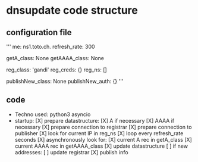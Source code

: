 # dnsupdate code structure
## configuration file
'''
me: ns1.toto.ch.
refresh_rate: 300

getA_class: None
getAAAA_class: None

reg_class: 'gandi'
reg_creds: {}
reg_ns: []

publishNew_class: None
publishNew_auth: {}
'''

## code
* Techno used: python3 asyncio
* startup:
  [X] prepare datastructure:
    [X] A if necessary
    [X] AAAA if necessary
    [X] prepare connection to registrar
    [X] prepare connection to publisher
    [X] look for current IP in reg_ns
  [X] loop every refresh_rate seconds
  [X] asynchronously look for:
    [X] current A rec in getA_class
    [X] current AAAA rec in getAAAA_class
  [X] update datastructure
  [ ] if new addresses:
    [ ] update registrar
    [X] publish info
